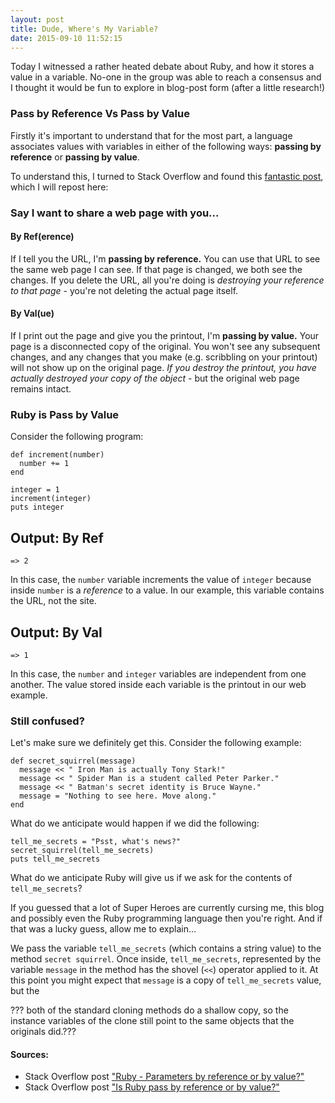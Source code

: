 ```yaml
---
layout: post
title: Dude, Where's My Variable?
date: 2015-09-10 11:52:15
---
```


Today I witnessed a rather heated debate about Ruby, and how it stores a value in a variable. No-one in the group was able to reach a consensus and I thought it would be fun to explore in blog-post form (after a little research!)

### Pass by Reference Vs Pass by Value

Firstly it's important to understand that for the most part, a language associates values with variables in either of the following ways: **passing by reference** or **passing by value**.

To understand this, I turned to Stack Overflow and found this [fantastic post](http://stackoverflow.com/questions/373419/whats-the-difference-between-passing-by-reference-vs-passing-by-value), which I will repost here:

### Say I want to share a web page with you...

#### By Ref(erence)

If I tell you the URL, I'm **passing by reference.** You can use that URL to see the same web page I can see. If that page is changed, we both see the changes. If you delete the URL, all you're doing is _destroying your reference to that page_ - you're not deleting the actual page itself.

#### By Val(ue)

If I print out the page and give you the printout, I'm **passing by value.** Your page is a disconnected copy of the original. You won't see any subsequent changes, and any changes that you make (e.g. scribbling on your printout) will not show up on the original page. _If you destroy the printout, you have actually destroyed your copy of the object_ - but the original web page remains intact.

### Ruby is Pass by Value

Consider the following program:

```
def increment(number)
  number += 1
end

integer = 1
increment(integer)
puts integer
```

## Output: By Ref
```
=> 2
```
In this case, the `number` variable increments the value of `integer` because inside `number` is a _reference_ to a value. In our example, this variable contains the URL, not the site.

## Output: By Val
```
=> 1
```
In this case, the `number` and `integer` variables are independent from one another. The value stored inside each variable is the printout in our web example.

### Still confused?

Let's make sure we definitely get this. Consider the following example:

```
def secret_squirrel(message)
  message << " Iron Man is actually Tony Stark!"
  message << " Spider Man is a student called Peter Parker."
  message << " Batman's secret identity is Bruce Wayne."
  message = "Nothing to see here. Move along."
end
```
What do we anticipate would happen if we did the following:

```
tell_me_secrets = "Psst, what's news?"
secret_squirrel(tell_me_secrets)
puts tell_me_secrets
```
What do we anticipate Ruby will give us if we ask for the contents of `tell_me_secrets`?

If you guessed that a lot of Super Heroes are currently cursing me, this blog and possibly even the Ruby programming language then you're right. And if that was a lucky guess, allow me to explain...

We pass the variable `tell_me_secrets` (which contains a string value) to the method `secret squirrel`. Once inside, `tell_me_secrets`, represented by the variable `message` in the method has the shovel (`<<`) operator applied to it. At this point you might expect that `message` is a copy of `tell_me_secrets` value, but the 

??? both of the standard cloning methods do a shallow copy, so the instance variables of the clone still point to the same objects that the originals did.???

#### Sources:
* Stack Overflow post ["Ruby - Parameters by reference or by value?"](http://stackoverflow.com/questions/22827566/ruby-parameters-by-reference-or-by-value/22827949#22827949)
* Stack Overflow post ["Is Ruby pass by reference or by value?"](http://stackoverflow.com/a/10974116)
